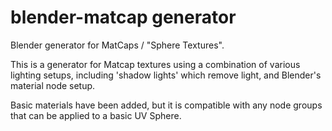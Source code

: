 # blender-matcap generator
 Blender generator for MatCaps / "Sphere Textures".

 This is a generator for Matcap textures using a combination of various lighting setups, including 'shadow lights' which remove light, and Blender's material node setup.
 
 Basic materials have been added, but it is compatible with any node groups that can be applied to a basic UV Sphere.
 
 